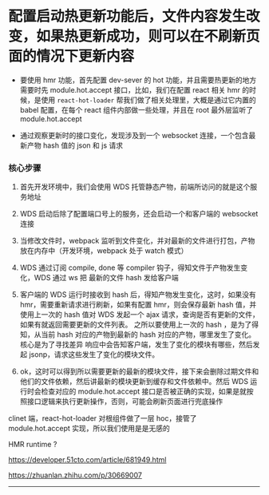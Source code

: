 # 配置启动热更新功能后，文件内容发生改变，如果热更新成功，则可以在不刷新页面的情况下更新内容

- 要使用 hmr 功能，首先配置 dev-sever 的 hot 功能，并且需要热更新的地方需要时先 module.hot.accept 接口，比如，我们在配置 react 相关 hmr 的时候，是使用 `react-hot-loader` 帮我们做了相关处理里，大概是通过它内置的 babel 配置，在每个 react 组件内部做一些处理，并且在 root 最外层监听了 module.hot.accept

- 通过观察更新时的接口变化，发现涉及到一个 websocket 连接，一个包含最新产物 hash 值的 json 和 js 请求

### 核心步骤

1. 首先开发环境中，我们会使用 WDS 托管静态产物，前端所访问的就是这个服务地址

2. WDS 启动后除了配置端口号上的服务，还会启动一个和客户端的 websocket 连接

3. 当修改文件时，webpack 监听到文件变化，并对最新的文件进行打包，产物放在内存中（开发环境，webpack 处于 watch 模式）

4. WDS 通过订阅 compile, done 等 compiler 钩子，得知文件于产物发生变化，WDS 通过 ws 把 最新的文件 hash 发给客户端

5. 客户端的 WDS 运行时接收到 hash 后，得知产物发生变化，这时，如果没有 hmr，需要重新请求进行刷新，如果有配置 hmr，则会保存最新 hash 值，并使用上一次的 hash 值对 WDS 发起一个 ajax 请求，查询是否有更新的文件，如果有就返回需要更新的文件列表。
   之所以要使用上一次的 hash ，是为了得知，从当前 hash 对应的产物到最新的 hash 对应的产物，哪里发生了变化。核心是为了寻找差异
   响应中会告知客户端，发生了变化的模块有哪些，然后发起 jsonp，请求这些发生了变化的模块文件。

6. ok，这时可以得到所以需要更新的最新的模块文件，接下来会删除过期文件和他们的文件依赖，然后讲最新的模块更新到缓存和文件依赖中。然后 WDS 运行时会检查对应的 module.hot.accept 接口是否被正确的实现，如果是就按照接口逻辑来执行更新操作，否则，可能会刷新页面进行兜底操作

clinet 端，react-hot-loader 对根组件做了一层 hoc，接管了 module.hot.accept 实现，所以我们使用是是无感的

HMR runtime ?

https://developer.51cto.com/article/681949.html

https://zhuanlan.zhihu.com/p/30669007

---
